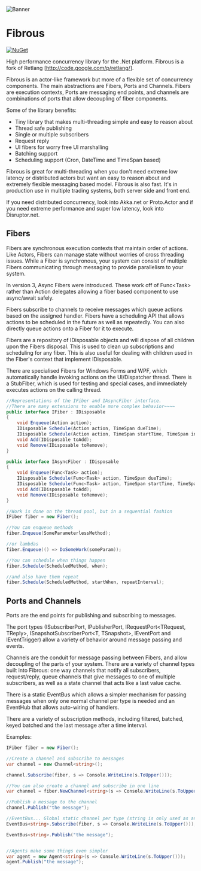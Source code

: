 ![Banner](Images/Banner.png)

# Fibrous

[![NuGet](https://img.shields.io/nuget/v/Fibrous.svg)](https://www.nuget.org/packages/Fibrous/)

High performance concurrency library for the .Net platform. Fibrous is a fork of
Retlang [http://code.google.com/p/retlang/].

Fibrous is an actor-like framework but more of a flexible set of concurrency components. The main abstractions are
Fibers, Ports and Channels. Fibers are execution contexts, Ports are messaging end points, and channels are combinations
of ports that allow decoupling of fiber components.

Some of the library benefits:

- Tiny library that makes multi-threading simple and easy to reason about
- Thread safe publishing
- Single or multiple subscribers
- Request reply
- UI fibers for worry free UI marshalling
- Batching support
- Scheduling support (Cron, DateTime and TimeSpan based)

Fibrous is great for multi-threading when you don't need extreme low latency or distributed actors but want an easy to
reason about and extremely flexible messaging based model. Fibrous is also fast. It's in production use in multiple
trading systems, both server side and front end.

If you need distributed concurrency, look into Akka.net or Proto.Actor and if you need extreme performance and super low
latency, look into Disruptor.net.

Fibers
------

Fibers are synchronous execution contexts that maintain order of actions. Like Actors, Fibers can manage state without
worries of cross threading issues. While a Fiber is synchronous, your system can consist of multiple Fibers
communicating through messaging to provide parallelism to your system.

In version 3, Async Fibers were introduced. These work off of Func&lt;Task> rather than Action delegates allowing a
fiber based component to use async/await safely.

Fibers subscribe to channels to receive messages which queue actions based on the assigned handler. Fibers have a
scheduling API that allows actions to be scheduled in the future as well as repeatedly. You can also directly queue
actions onto a Fiber for it to execute.

Fibers are a repository of IDisposable objects and will dispose of all children upon the Fibers disposal. This is used
to clean up subscriptions and scheduling for any fiber. This is also useful for dealing with children used in the
Fiber's context that implement IDisposable.

There are specialised Fibers for Windows Forms and WPF, which automatically handle invoking actions on the UI/Dispatcher
thread. There is a StubFiber, which is used for testing and special cases, and immediately executes actions on the
calling thread.

```csharp
//Representations of the IFiber and IAsyncFiber interface.
//There are many extensions to enable more complex behavior~~~~
public interface IFiber : IDisposable
{
    void Enqueue(Action action);
    IDisposable Schedule(Action action, TimeSpan dueTime);
    IDisposable Schedule(Action action, TimeSpan startTime, TimeSpan interval);
    void Add(IDisposable toAdd);
    void Remove(IDisposable toRemove);
}

public interface IAsyncFiber : IDisposable
{
    void Enqueue(Func<Task> action);
    IDisposable Schedule(Func<Task> action, TimeSpan dueTime);
    IDisposable Schedule(Func<Task> action, TimeSpan startTime, TimeSpan interval);
    void Add(IDisposable toAdd);
    void Remove(IDisposable toRemove);
}
```

```csharp
//Work is done on the thread pool, but in a sequential fashion
IFiber fiber = new Fiber();

//You can enqueue methods
fiber.Enqueue(SomeParameterlessMethod);

//or lambdas
fiber.Enqueue(() => DoSomeWork(someParam));

//You can schedule when things happen
fiber.Schedule(ScheduledMethod, when);

//and also have them repeat
fiber.Schedule(ScheduledMethod, startWhen, repeatInterval);
```

Ports and Channels
------------------

Ports are the end points for publishing and subscribing to messages.

The port types (ISubscriberPort<T>, IPublisherPort<T>, IRequestPort<TRequest, TReply>, ISnapshotSubscriberPort<T,
TSnapshot>, IEventPort and IEventTrigger) allow a variety of behavior around message passing and events.

Channels are the conduit for message passing between Fibers, and allow decoupling of the parts of your system. There are
a variety of channel types built into Fibrous: one way channels that notify all subscribers, request/reply, queue
channels that give messages to one of multiple subscribers, as well as a state channel that acts like a last value
cache.

There is a static EventBus which allows a simpler mechanism for passing messages when only one normal channel per type
is needed and an EventHub that allows auto-wiring of handlers.

There are a variety of subscription methods, including filtered, batched, keyed batched and the last message after a
time interval.

Examples:

```csharp
IFiber fiber = new Fiber();

//Create a channel and subscribe to messages
var channel = new Channel<string>();

channel.Subscribe(fiber, s => Console.WriteLine(s.ToUpper()));

//You can also create a channel and subscribe in one line
var channel = fiber.NewChannel<string>(s => Console.WriteLine(s.ToUpper()));

//Publish a message to the channel
channel.Publish("the message");

//EventBus... Global static channel per type (string is only used as an example)
EventBus<string>.Subscribe(fiber, s => Console.WriteLine(s.ToUpper()));

EventBus<string>.Publish("the message");


//Agents make some things even simpler
var agent = new Agent<string>(s => Console.WriteLine(s.ToUpper()));
agent.Publish("the message");
```
